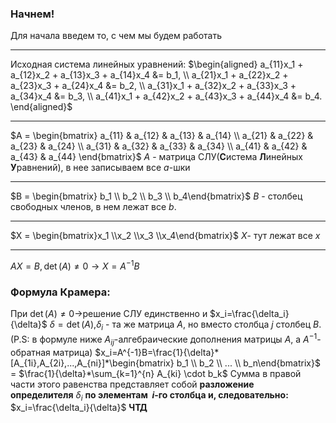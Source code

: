 ### Начнем!
Для начала введем то, с чем мы будем работать
****
Исходная система линейных уравнений:
$\begin{aligned} a_{11}x_1 + a_{12}x_2 + a_{13}x_3 + a_{14}x_4 &= b_1, \\ a_{21}x_1 + a_{22}x_2 + a_{23}x_3 + a_{24}x_4 &= b_2, \\ a_{31}x_1 + a_{32}x_2 + a_{33}x_3 + a_{34}x_4 &= b_3, \\ a_{41}x_1 + a_{42}x_2 + a_{43}x_3 + a_{44}x_4 &= b_4. \end{aligned}$
****
$A = \begin{bmatrix} a_{11} & a_{12} & a_{13} & a_{14} \\ a_{21} & a_{22} & a_{23} & a_{24} \\ a_{31} & a_{32} & a_{33} & a_{34} \\ a_{41} & a_{42} & a_{43} & a_{44} \end{bmatrix}$
$A$ - матрица СЛУ(**С**истема **Л**инейных **У**равнений), в нее записываем все $а$-шки
****
$B = \begin{bmatrix} b_1 \\ b_2 \\ b_3 \\ b_4\end{bmatrix}$
$B$ - столбец свободных членов, в нем лежат все $b$.
****
$X = \begin{bmatrix}x_1 \\x_2 \\x_3 \\x_4\end{bmatrix}$
$X$- тут лежат все $x$
****
$AX=B, \det(A)\neq0\rightarrow X=A^{-1}B$
### Формула Крамера:
При $\det(A)\neq0\rightarrow$решение СЛУ единственно и $x_i=\frac{\delta_i}{\delta}$
$\delta=\det(A)$,$\delta_i$ - та же матрица $A$, но вместо столбца $j$ столбец $B$.
(P.S: в формуле ниже $A_{ij}$-алгебраические дополнения матрицы $A$, а $A^{-1}$-обратная матрица)
$x_i=A^{-1}B=\frac{1}{\delta}*[A_{1i},A_{2i},...,A_{ni}]*\begin{bmatrix} b_1 \\ b_2 \\ ... \\ b_n\end{bmatrix}$ = $\frac{1}{\delta}*\sum_{k=1}^{n} A_{ki} \cdot b_k$
Сумма в правой части этого равенства представляет собой **разложение определителя** $\delta_i$ **по элементам  $i$-го столбца и, следовательно:**
$x_i=\frac{\delta_i}{\delta}$
**ЧТД**